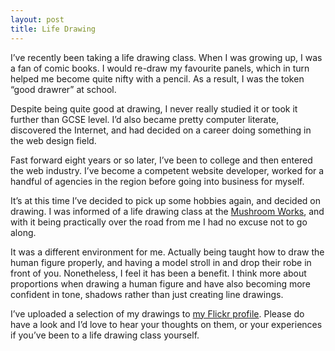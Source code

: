 ```yaml
---
layout: post
title: Life Drawing
---
```

I’ve recently been taking a life drawing class.
When I was growing up, I was a fan of comic books.
I would re-draw my favourite panels, which in turn helped me become quite nifty with a pencil.
As a result, I was the token “good drawrer” at school.

Despite being quite good at drawing, I never really studied it or took it further than GCSE level.
I’d also became pretty computer literate, discovered the Internet, and had decided on a career doing something in the web design field.

Fast forward eight years or so later, I’ve been to college and then entered the web industry.
I’ve become a competent website developer, worked for a handful of agencies in the region before going into business for myself.

It’s at this time I’ve decided to pick up some hobbies again, and decided on drawing.
I was informed of a life drawing class at the [Mushroom Works](http://www.mushroomworks.com/), and with it being practically over the road from me I had no excuse not to go along.

It was a different environment for me. Actually being taught how to draw the human figure properly, and having a model stroll in and drop their robe in front of you.
Nonetheless, I feel it has been a benefit. I think more about proportions when drawing a human figure and have also becoming more confident in tone, shadows rather than just creating line drawings.

I’ve uploaded a selection of my drawings to [my Flickr profile](http://www.flickr.com/photos/martinbean/sets/72157633478924373/).
Please do have a look and I’d love to hear your thoughts on them, or your experiences if you’ve been to a life drawing class yourself.